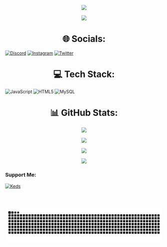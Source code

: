<p align="center">
<img src="https://readme-typing-svg.herokuapp.com?font=roboto&color=%23F7C51D&size=18&vCenter=true&height=16&lines=👋+Hey+there,+I'm+Keds...+I+code">
</p>

 <p align="center">
<img src="https://komarev.com/ghpvc/?username=marshxan&style=flat-square&color=ff69b4">
</p>

<h1 align="center"> 🌐 Socials: </h1>

[![Discord](https://img.shields.io/badge/Discord-%237289DA.svg?logo=discord&logoColor=white)](htttps://discord.gg/dB7aTvKfpf) [![Instagram](https://img.shields.io/badge/Instagram-%23E4405F.svg?logo=Instagram&logoColor=white)](https://instagram.com/kedsdev04) [![Twitter](https://img.shields.io/badge/Twitter-%231DA1F2.svg?logo=Twitter&logoColor=white)](https://twitter.com/) 

<h1 align="center"> 💻 Tech Stack: </h1>

![JavaScript](https://img.shields.io/badge/javascript-%23323330.svg?style=for-the-badge&logo=javascript&logoColor=%23F7DF1E)  ![HTML5](https://img.shields.io/badge/html5-%23E34F26.svg?style=for-the-badge&logo=html5&logoColor=white)   ![MySQL](https://img.shields.io/badge/mysql-%2300f.svg?style=for-the-badge&logo=mysql&logoColor=white)

<h1 align="center"> 📊 GitHub Stats: </h1>

<p align="center">
<img src="https://github-readme-stats.vercel.app/api?username=KedsDev&show_icons=true&theme=dracula">
</p>

<p align="center">
<img src="https://github-readme-stats.vercel.app/api/top-langs/?username=KedsDev&layout=compact&theme=dracula&langs_count=8">
</p>

<p align="center">
<img src="https://github-readme-stats.vercel.app/api/pin/?username=KedsDev&repo=qb-inventoryfood&theme=dracula">
</p>

<p align="center">
<img src="https://github-profile-trophy.vercel.app/?username=KedsDev&theme=dracula&no-bg=false">
</p>

<h3 align="left">Support Me:</h3>
<p><a href="https://www.buymeacoffee.com/Keds"> <img align="center" src="https://cdn.buymeacoffee.com/buttons/v2/default-yellow.png" height="50" width="210" alt="Keds" /></a></p><br><br>

<p align="center">
<img src="https://github.com/VishwaGauravIn/VishwaGauravIn/blob/output/github-contribution-grid-snake.svg">
</p>
